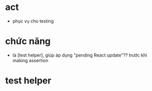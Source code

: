 # act
- phục vụ cho testing

# chức năng

- là [test helper], giúp áp dụng "pending React update"?? trước khi making assertion

# test helper
